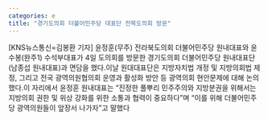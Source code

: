 ```yaml
---
categories: e
title: "경기도의회 더불어민주당 대표단 전북도의회 방문"
---
```

[KNS뉴스통신=김봉환 기자] 윤정훈(무주) 전라북도의회 더불어민주당 원내대표와 윤수봉(완주1) 수석부대표가 4일 도의회를 방문한 경기도의회 더불어민주당 원내대표단(남종섭 원내대표)과 면담을 했다.이날 원대대표단은 지방자치법 개정 및 지방의회법 제정, 그리고 전국 광역의원협의회 운영과 활성화 방안 등 광역의회 현안문제에 대해 논의했다.이 자리에서 윤정훈 원내대표는 “진정한 풀뿌리 민주주의와 지방분권을 위해서는 지방의회 권한 및 위상 강화를 위한 소통과 협력이 중요하다”며 “이를 위해 더불어민주당 광역의원들이 앞장서 나가자”고 말했다